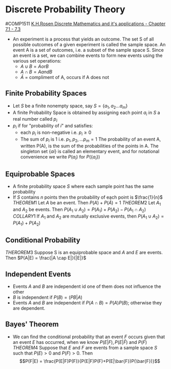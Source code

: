 # Discrete Probability Theory
#COMP1511 
[K.H.Rosen Discrete Mathematics and it's applications - Chapter 7.1 - 7.3](https://docs.google.com/viewer?a=v&pid=sites&srcid=ZGVmYXVsdGRvbWFpbnxzYWVlZG9vbjF8Z3g6N2JmM2Y5YWEzMmRlNWUzNw)
- An experiment is a process that yields an outcome. The set S of all possible outcomes of a given experiment is called the sample space. An event A is a set of outcomes, i.e. a subset of the sample space S.
Since an event is a set, we can combine events to form new events using the various set operations:
	- $A \cup B = A or B$
	- $A \cap B = A and B$
	- $\bar{A}$ = compliment of A, occurs if A does not

## Finite Probability Spaces
- Let $S$ be a finite nonempty space, say $S = \{a_1, a_2 ... a_m\}$
- A finite Probability Space is obtained by assigning each point $a_i$ in $S$ a real number called $p_i$
- $p_i$ if for "probability of $i$" and satisfies:
	- each $p_i$ is non-negative i.e. $p_i \geq 0$
	- The sum of $p_i$ is 1 i.e. $p_1, p_2, ... p_m = 1$
The probability of an event A, written P(A), is the sum of the probabilities of the points in A. The singleton set $\{ai\}$ is called an elementary event, and for notational convenience we write $P(a_i)$ for $P(\{a_i\})$

## Equiprobable Spaces
- A finite probability space $S$ where each sample point has the same probability
- If $S$ contains $n$ points then the probability of each point is $\frac{1}{n}$
$THEOREM1$ Let $A$ be an event. Then $P(A) + P(\bar{A}) = 1$
$THEOREM2$ Let $A_1$ and $A_2$ be events. Then $P(A_1 \cup A_2) = P(A_1) + P(A_2) - P(A_1 \cap A_2)$
$COLLARY1$ If $A_1$ and $A_2$ are mutually exclusive events, then $P(A_1 \cup A_2) = P(A_1) + P(A_2)$

## Conditional Probability
$THEROREM3$ Suppose S is an equiprobable space and $A$ and $E$ are events. Then $P(A|E) = \frac{|A \cap E|}{|E|}$

## Independent Events
- Events $A$ and $B$ are independent id one of them does not influence the other
- $B$ is independent if $P(B) = (PB|A)$
- Events $A$ and $B$ are independent if $P(A∩B) = P(A)P(B)$; otherwise they are dependent.

## Bayes' Theorem
- We can find the conditional probability that an event $F$ occurs given that an event $E$ has occurred, when we know $P(E|F),P(E|\bar{F})$ and $P(F)$
$THEOREM4$ Suppose that $E$ and $F$ are events from a sample space $S$ such that $P(E) > 0$ and $P(F) > 0$. Then $$P(F|E) = \frac{P(E|F)P(F)}{P(E|F)P(F)+P(E|\bar{F})P(\bar{F})}$$
